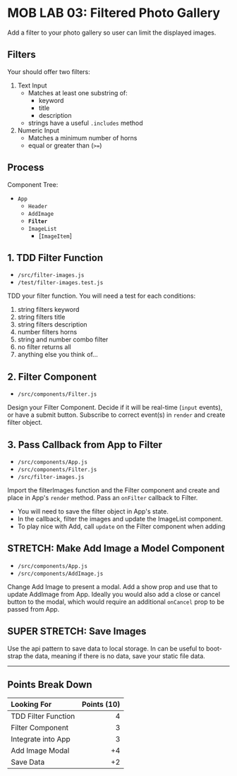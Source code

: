 MOB LAB 03: Filtered Photo Gallery
===

Add a filter to your photo gallery so user can limit the displayed
images.

## Filters

Your should offer two filters:

1. Text Input
    * Matches at least one substring of:
        - keyword
        - title
        - description
    * strings have a useful `.includes` method
1. Numeric Input
    * Matches a minimum number of horns
    * equal or greater than (`>=`)

## Process

Component Tree:

- `App`
    - `Header`
    - `AddImage`
    - **`Filter`**
    - `ImageList`
        - [`ImageItem`]

## 1. TDD Filter Function

- `/src/filter-images.js`
- `/test/filter-images.test.js`

TDD your filter function. You will need a test for each conditions:

1. string filters keyword
1. string filters title
1. string filters description
1. number filters horns
1. string and number combo filter
1. no filter returns all
1. anything else you think of...

## 2. Filter Component

- `/src/components/Filter.js`

Design your Filter Component. Decide if it will be real-time (`input` events), 
or have a submit button. Subscribe to correct event(s) in `render` and create filter object.

## 3. Pass Callback from App to Filter

- `/src/components/App.js`
- `/src/components/Filter.js`
- `/src/filter-images.js`

Import the filterImages function and the Filter component and create and place in App's `render` method. Pass an `onFilter` callback to Filter. 
- You will need to save the filter object in App's state. 
- In the callback, filter the images and update the ImageList component.
- To play nice with Add, call `update` on the Filter component when adding

## STRETCH: Make Add Image a Model Component

- `/src/components/App.js`
- `/src/components/AddImage.js`

Change Add Image to present a modal. Add a show prop and use that to
update AddImage from App. Ideally you would also add a close or cancel
button to the modal, which would require an additional `onCancel` prop to
be passed from App.

## SUPER STRETCH: Save Images

Use the api pattern to save data to local storage. In can be useful to boot-strap the data, meaning if there is no data, save your static file data.

---

## Points Break Down

Looking For | Points (10)
:--|--:
TDD Filter Function  | 4
Filter Component | 3
Integrate into App | 3
Add Image Modal | +4 
Save Data | +2